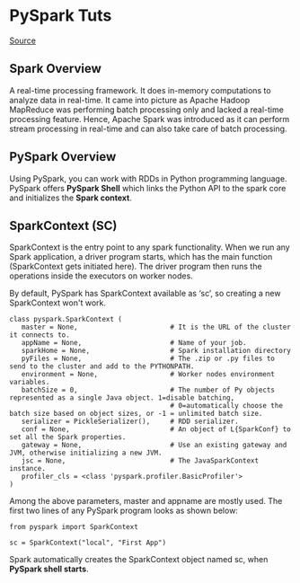 # PySpark Tuts

[Source](https://www.tutorialspoint.com/pyspark/index.htm)

## Spark Overview
A real-time processing framework. It does in-memory computations to analyze data in real-time. It came into picture as Apache Hadoop MapReduce was performing batch processing only and lacked a real-time processing feature. Hence, Apache Spark was introduced as it can perform stream processing in real-time and can also take care of batch processing.

## PySpark Overview
Using PySpark, you can work with RDDs in Python programming language. PySpark offers **PySpark Shell** which links the Python API to the spark core and initializes the **Spark context**.

## SparkContext (SC)
SparkContext is the entry point to any spark functionality. When we run any Spark application, a driver program starts, which has the main function (SparkContext gets initiated here). The driver program then runs the operations inside the executors on worker nodes.

By default, PySpark has SparkContext available as ‘sc’, so creating a new SparkContext won't work.

```
class pyspark.SparkContext (
   master = None,                       # It is the URL of the cluster it connects to.
   appName = None,                      # Name of your job.
   sparkHome = None,                    # Spark installation directory
   pyFiles = None,                      # The .zip or .py files to send to the cluster and add to the PYTHONPATH.
   environment = None,                  # Worker nodes environment variables.
   batchSize = 0,                       # The number of Py objects represented as a single Java object. 1=disable batching,   
                                        # 0=automatically choose the batch size based on object sizes, or -1 = unlimited batch size.
   serializer = PickleSerializer(),     # RDD serializer.
   conf = None,                         # An object of L{SparkConf} to set all the Spark properties.
   gateway = None,                      # Use an existing gateway and JVM, otherwise initializing a new JVM.
   jsc = None,                          # The JavaSparkContext instance.
   profiler_cls = <class 'pyspark.profiler.BasicProfiler'>
)
```

Among the above parameters, master and appname are mostly used. The first two lines of any PySpark program looks as shown below:
```
from pyspark import SparkContext

sc = SparkContext("local", "First App")
```
Spark automatically creates the SparkContext object named sc, when **PySpark shell starts**.
